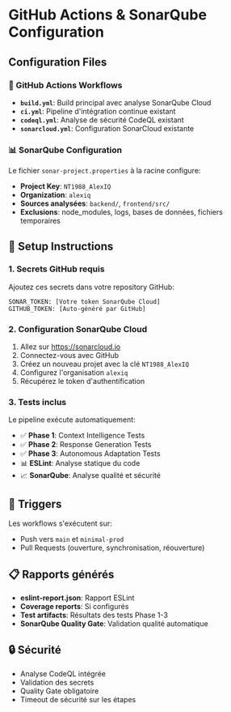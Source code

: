 # GitHub Actions & SonarQube Configuration

## Configuration Files

### 🔧 GitHub Actions Workflows

- **`build.yml`**: Build principal avec analyse SonarQube Cloud
- **`ci.yml`**: Pipeline d'intégration continue existant
- **`codeql.yml`**: Analyse de sécurité CodeQL existant
- **`sonarcloud.yml`**: Configuration SonarCloud existante

### 📊 SonarQube Configuration

Le fichier `sonar-project.properties` à la racine configure:

- **Project Key**: `NT1988_AlexIQ`
- **Organization**: `alexiq`
- **Sources analysées**: `backend/`, `frontend/src/`
- **Exclusions**: node_modules, logs, bases de données, fichiers temporaires

## 🚀 Setup Instructions

### 1. Secrets GitHub requis

Ajoutez ces secrets dans votre repository GitHub:

```
SONAR_TOKEN: [Votre token SonarQube Cloud]
GITHUB_TOKEN: [Auto-généré par GitHub]
```

### 2. Configuration SonarQube Cloud

1. Allez sur https://sonarcloud.io
2. Connectez-vous avec GitHub
3. Créez un nouveau projet avec la clé `NT1988_AlexIQ`
4. Configurez l'organisation `alexiq`
5. Récupérez le token d'authentification

### 3. Tests inclus

Le pipeline exécute automatiquement:
- ✅ **Phase 1**: Context Intelligence Tests
- ✅ **Phase 2**: Response Generation Tests  
- ✅ **Phase 3**: Autonomous Adaptation Tests
- 📊 **ESLint**: Analyse statique du code
- 📈 **SonarQube**: Analyse qualité et sécurité

## 🎯 Triggers

Les workflows s'exécutent sur:
- Push vers `main` et `minimal-prod`
- Pull Requests (ouverture, synchronisation, réouverture)

## 📋 Rapports générés

- **eslint-report.json**: Rapport ESLint
- **Coverage reports**: Si configurés
- **Test artifacts**: Résultats des tests Phase 1-3
- **SonarQube Quality Gate**: Validation qualité automatique

## 🔒 Sécurité

- Analyse CodeQL intégrée
- Validation des secrets
- Quality Gate obligatoire
- Timeout de sécurité sur les étapes